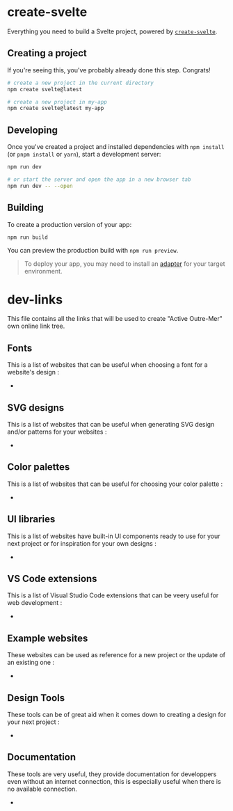 # create-svelte

Everything you need to build a Svelte project, powered by [`create-svelte`](https://github.com/sveltejs/kit/tree/master/packages/create-svelte).

## Creating a project

If you're seeing this, you've probably already done this step. Congrats!

```bash
# create a new project in the current directory
npm create svelte@latest

# create a new project in my-app
npm create svelte@latest my-app
```

## Developing

Once you've created a project and installed dependencies with `npm install` (or `pnpm install` or `yarn`), start a development server:

```bash
npm run dev

# or start the server and open the app in a new browser tab
npm run dev -- --open
```

## Building

To create a production version of your app:

```bash
npm run build
```

You can preview the production build with `npm run preview`.

> To deploy your app, you may need to install an [adapter](https://kit.svelte.dev/docs/adapters) for your target environment.

# dev-links

This file contains all the links that will be used to create "Active Outre-Mer" own online link tree.

## Fonts

This is a list of websites that can be useful when choosing a font for a website's design :

-

## SVG designs

This is a list of websites that can be useful when generating SVG design and/or patterns for your websites :

-

## Color palettes

This is a list of websites that can be useful for choosing your color palette :

-

## UI libraries

This is a list of websites have built-in UI components ready to use for your next project or for inspiration for your own designs :

-

## VS Code extensions

This is a list of Visual Studio Code extensions that can be veery useful for web development :

-

## Example websites

These websites can be used as reference for a new project or the update of an existing one :

-

## Design Tools

These tools can be of great aid when it comes down to creating a design for your next project :

-

## Documentation

These tools are very useful, they provide documentation for developpers even without an internet connection, this is especially useful when there is no available connection.

-
